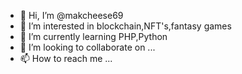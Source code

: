 - 👋 Hi, I’m @makcheese69
- 👀 I’m interested in blockchain,NFT's,fantasy games
- 🌱 I’m currently learning PHP,Python
- 💞️ I’m looking to collaborate on ...
- 📫 How to reach me ...

<!---
makcheese69/makcheese69 is a ✨ special ✨ repository because its `README.md` (this file) appears on your GitHub profile.
You can click the Preview link to take a look at your changes.
--->
